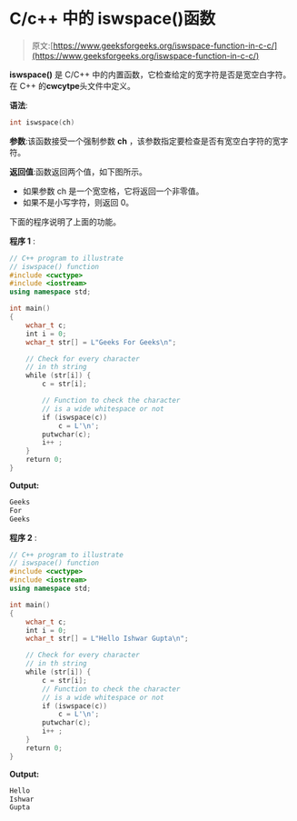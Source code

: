# C/c++ 中的 iswspace()函数

> 原文:[https://www.geeksforgeeks.org/iswspace-function-in-c-c/](https://www.geeksforgeeks.org/iswspace-function-in-c-c/)

**iswspace()** 是 C/C++ 中的内置函数，它检查给定的宽字符是否是宽空白字符。在 C++ 的**cwcytpe**头文件中定义。

**语法**:

```cpp
int iswspace(ch)
```

**参数**:该函数接受一个强制参数 **ch** ，该参数指定要检查是否有宽空白字符的宽字符。

**返回值**:函数返回两个值，如下图所示。

*   如果参数 ch 是一个宽空格，它将返回一个非零值。
*   如果不是小写字符，则返回 0。

下面的程序说明了上面的功能。

**程序 1** :

```cpp
// C++ program to illustrate
// iswspace() function
#include <cwctype>
#include <iostream>
using namespace std;

int main()
{
    wchar_t c;
    int i = 0;
    wchar_t str[] = L"Geeks For Geeks\n";

    // Check for every character
    // in th string
    while (str[i]) {
        c = str[i];

        // Function to check the character
        // is a wide whitespace or not
        if (iswspace(c))
            c = L'\n';
        putwchar(c);
        i++ ;
    }
    return 0;
}
```

**Output:**

```cpp
Geeks
For
Geeks

```

**程序 2** :

```cpp
// C++ program to illustrate
// iswspace() function
#include <cwctype>
#include <iostream>
using namespace std;

int main()
{
    wchar_t c;
    int i = 0;
    wchar_t str[] = L"Hello Ishwar Gupta\n";

    // Check for every character
    // in th string
    while (str[i]) {
        c = str[i];
        // Function to check the character
        // is a wide whitespace or not
        if (iswspace(c))
            c = L'\n';
        putwchar(c);
        i++ ;
    }
    return 0;
}
```

**Output:**

```cpp
Hello
Ishwar
Gupta

```